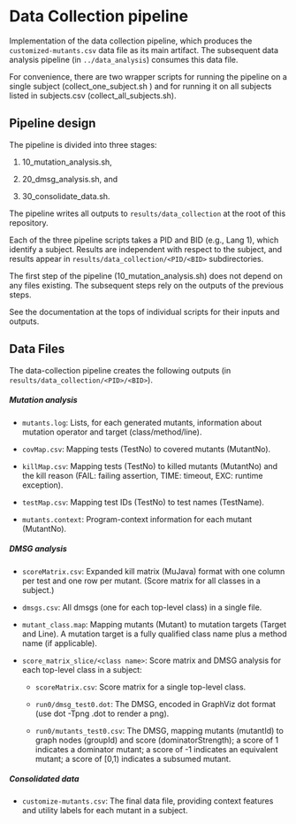 # Data Collection pipeline

Implementation of the data collection pipeline, which produces the
`customized-mutants.csv` data file as its main artifact. The subsequent
data analysis pipeline (in `../data_analysis`) consumes this data file.

For convenience, there are two wrapper scripts for running the pipeline on a
single subject (collect_one_subject.sh <PID> <BID>) and for running it on all
subjects listed in subjects.csv (collect_all_subjects.sh).

## Pipeline design

The pipeline is divided into three stages:

1. 10_mutation_analysis.sh,

2. 20_dmsg_analysis.sh, and

3. 30_consolidate_data.sh.

The pipeline writes all outputs to `results/data_collection` at the root of
this repository.

Each of the three pipeline scripts takes a PID and BID (e.g., Lang 1), which
identify a subject. Results are independent with respect to the subject, and
results appear in `results/data_collection/<PID/<BID>` subdirectories.

The first step of the pipeline (10_mutation_analysis.sh) does not depend on
any files existing. The subsequent steps rely on the outputs of the previous
steps.

See the documentation at the tops of individual scripts for their inputs and
outputs.

## Data Files

The data-collection pipeline creates the following outputs
(in `results/data_collection/<PID>/<BID>`).

##### Mutation analysis

  * `mutants.log`: Lists, for each generated mutants, information about mutation
                   operator and target (class/method/line).

  * `covMap.csv`: Mapping tests (TestNo) to covered mutants (MutantNo).

  * `killMap.csv`: Mapping tests (TestNo) to killed mutants (MutantNo) and the
                   kill reason (FAIL: failing assertion, TIME: timeout,
                   EXC: runtime exception).

  * `testMap.csv`: Mapping test IDs (TestNo) to test names (TestName).

  * `mutants.context`: Program-context information for each mutant (MutantNo).

##### DMSG analysis

  * `scoreMatrix.csv`: Expanded kill matrix (MuJava) format with one column per
                       test and one row per mutant. (Score matrix for all
                       classes in a subject.)

  * `dmsgs.csv`: All dmsgs (one for each top-level class) in a single file.

  * `mutant_class.map`: Mapping mutants (Mutant) to mutation targets (Target and
                        Line). A mutation target is a fully qualified class name
                        plus a method name (if applicable).

  * `score_matrix_slice/<class name>`: Score matrix and DMSG analysis for each
                                       top-level class in a subject:

      + `scoreMatrix.csv`: Score matrix for a single top-level class.

      + `run0/dmsg_test0.dot`: The DMSG, encoded in GraphViz dot format
                               (use dot -Tpng <file>.dot to render a png).

      + `run0/mutants_test0.csv`: The DMSG, mapping mutants (mutantId) to graph
                                  nodes (groupId) and score (dominatorStrength);
                                  a score of 1 indicates a dominator mutant;
                                  a score of -1 indicates an equivalent mutant;
                                  a score of [0,1) indicates a subsumed mutant.

##### Consolidated data

  * `customize-mutants.csv`: The final data file, providing context features and
                             utility labels for each mutant in a subject.
